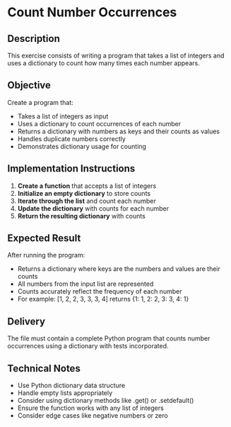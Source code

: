 # Count Number Occurrences
## Description
This exercise consists of writing a program that takes a list of integers and uses a dictionary to count how many times each number appears.

## Objective
Create a program that:
- Takes a list of integers as input
- Uses a dictionary to count occurrences of each number
- Returns a dictionary with numbers as keys and their counts as values
- Handles duplicate numbers correctly
- Demonstrates dictionary usage for counting

## Implementation Instructions
1. **Create a function** that accepts a list of integers
2. **Initialize an empty dictionary** to store counts
3. **Iterate through the list** and count each number
4. **Update the dictionary** with counts for each number
5. **Return the resulting dictionary** with counts

## Expected Result
After running the program:
- Returns a dictionary where keys are the numbers and values are their counts
- All numbers from the input list are represented
- Counts accurately reflect the frequency of each number
- For example: [1, 2, 2, 3, 3, 3, 4] returns {1: 1, 2: 2, 3: 3, 4: 1}

## Delivery
The file must contain a complete Python program that counts number occurrences using a dictionary with tests incorporated.

## Technical Notes
- Use Python dictionary data structure
- Handle empty lists appropriately
- Consider using dictionary methods like .get() or .setdefault()
- Ensure the function works with any list of integers
- Consider edge cases like negative numbers or zero

